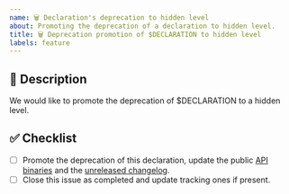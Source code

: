 ```yaml
---
name: 🗑️ Declaration's deprecation to hidden level
about: Promoting the deprecation of a declaration to hidden level.
title: 🗑️ Deprecation promotion of $DECLARATION to hidden level
labels: feature
---
```


## 📝 Description

We would like to promote the deprecation of $DECLARATION to a hidden level.

<!-- Uncomment this section if your issue depends on another one.
## 🔗 Dependencies

This issue is blocked by the following ones:
- [ ] #ITEM
-->

## ✅ Checklist

- [ ] Promote the deprecation of this declaration, update the public [API binaries] and the [unreleased changelog].
- [ ] Close this issue as completed and update tracking ones if present.

[api binaries]: https://github.com/kotools/types/blob/main/CONTRIBUTING.md#checking-the-api-binaries
[unreleased changelog]: https://github.com/kotools/types/blob/main/CHANGELOG.md#unreleased

